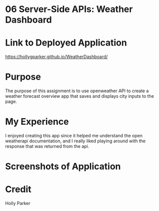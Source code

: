# 06 Server-Side APIs: Weather Dashboard


# Link to Deployed Application
https://hollygparker.github.io/WeatherDashboard/

# Purpose 
The purpose of this assignment is to use openweather API to create a weather forecast overview app that saves and displays city inputs to the page.

# My Experience
I enjoyed creating this app since it helped me understand the open weatherapi documentation, and I really liked playing around with the response that was returned from the api. 

# Screenshots of Application


# Credit 
Holly Parker
